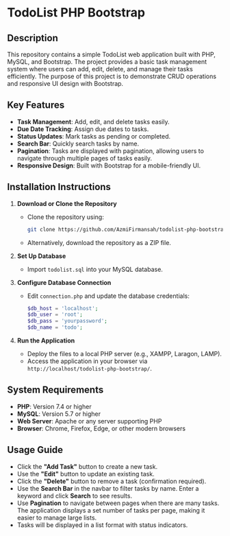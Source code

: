 # TodoList PHP Bootstrap

## Description

This repository contains a simple TodoList web application built with PHP, MySQL, and Bootstrap. The project provides a basic task management system where users can add, edit, delete, and manage their tasks efficiently. The purpose of this project is to demonstrate CRUD operations and responsive UI design with Bootstrap.

## Key Features

- **Task Management**: Add, edit, and delete tasks easily.
- **Due Date Tracking**: Assign due dates to tasks.
- **Status Updates**: Mark tasks as pending or completed.
- **Search Bar**: Quickly search tasks by name.
- **Pagination**: Tasks are displayed with pagination, allowing users to navigate through multiple pages of tasks easily.
- **Responsive Design**: Built with Bootstrap for a mobile-friendly UI.

## Installation Instructions

1. **Download or Clone the Repository**

   - Clone the repository using:
     ```bash
     git clone https://github.com/AzmiFirmansah/todolist-php-bootstrap.git
     ```
   - Alternatively, download the repository as a ZIP file.

2. **Set Up Database**

   - Import `todolist.sql` into your MySQL database.

3. **Configure Database Connection**

   - Edit `connection.php` and update the database credentials:
     ```php
     $db_host = 'localhost';
     $db_user = 'root';
     $db_pass = 'yourpassword';
     $db_name = 'todo';
     ```

4. **Run the Application**

   - Deploy the files to a local PHP server (e.g., XAMPP, Laragon, LAMP).
   - Access the application in your browser via `http://localhost/todolist-php-bootstrap/`.

## System Requirements

- **PHP**: Version 7.4 or higher
- **MySQL**: Version 5.7 or higher
- **Web Server**: Apache or any server supporting PHP
- **Browser**: Chrome, Firefox, Edge, or other modern browsers

## Usage Guide

- Click the **"Add Task"** button to create a new task.
- Use the **"Edit"** button to update an existing task.
- Click the **"Delete"** button to remove a task (confirmation required).
- Use the **Search Bar** in the navbar to filter tasks by name. Enter a keyword and click **Search** to see results.
- Use **Pagination** to navigate between pages when there are many tasks. The application displays a set number of tasks per page, making it easier to manage large lists.
- Tasks will be displayed in a list format with status indicators.

